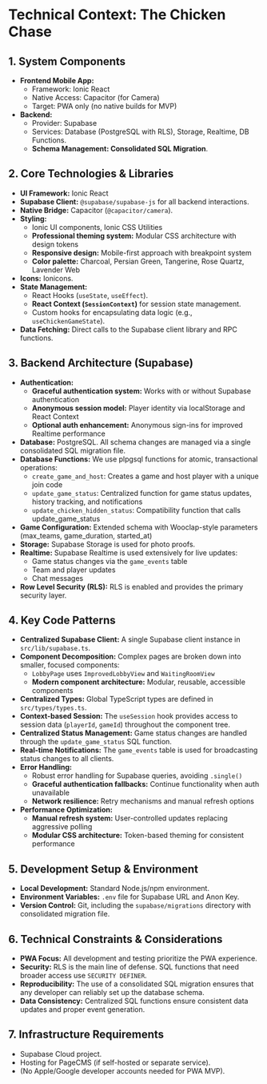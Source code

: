 # Technical Context: The Chicken Chase

## 1. System Components
*   **Frontend Mobile App:**
    *   Framework: Ionic React
    *   Native Access: Capacitor (for Camera)
    *   Target: PWA only (no native builds for MVP)
*   **Backend:**
    *   Provider: Supabase
    *   Services: Database (PostgreSQL with RLS), Storage, Realtime, DB Functions.
    *   **Schema Management: Consolidated SQL Migration**.

## 2. Core Technologies & Libraries
*   **UI Framework:** Ionic React
*   **Supabase Client:** `@supabase/supabase-js` for all backend interactions.
*   **Native Bridge:** Capacitor (`@capacitor/camera`).
*   **Styling:** 
    *   Ionic UI components, Ionic CSS Utilities
    *   **Professional theming system:** Modular CSS architecture with design tokens
    *   **Responsive design:** Mobile-first approach with breakpoint system
    *   **Color palette:** Charcoal, Persian Green, Tangerine, Rose Quartz, Lavender Web
*   **Icons:** Ionicons.
*   **State Management:**
    *   React Hooks (`useState`, `useEffect`).
    *   **React Context (`SessionContext`)** for session state management.
    *   Custom hooks for encapsulating data logic (e.g., `useChickenGameState`).
*   **Data Fetching:** Direct calls to the Supabase client library and RPC functions.

## 3. Backend Architecture (Supabase)
*   **Authentication:** 
    *   **Graceful authentication system:** Works with or without Supabase authentication
    *   **Anonymous session model:** Player identity via localStorage and React Context
    *   **Optional auth enhancement:** Anonymous sign-ins for improved Realtime performance
*   **Database:** PostgreSQL. All schema changes are managed via a single consolidated SQL migration file.
*   **Database Functions:** We use plpgsql functions for atomic, transactional operations:
    *   `create_game_and_host`: Creates a game and host player with a unique join code
    *   `update_game_status`: Centralized function for game status updates, history tracking, and notifications
    *   `update_chicken_hidden_status`: Compatibility function that calls update_game_status
*   **Game Configuration:** Extended schema with Wooclap-style parameters (max_teams, game_duration, started_at)
*   **Storage:** Supabase Storage is used for photo proofs.
*   **Realtime:** Supabase Realtime is used extensively for live updates:
    *   Game status changes via the `game_events` table
    *   Team and player updates
    *   Chat messages
*   **Row Level Security (RLS):** RLS is enabled and provides the primary security layer.

## 4. Key Code Patterns
*   **Centralized Supabase Client:** A single Supabase client instance in `src/lib/supabase.ts`.
*   **Component Decomposition:** Complex pages are broken down into smaller, focused components:
    *   `LobbyPage` uses `ImprovedLobbyView` and `WaitingRoomView`
    *   **Modern component architecture:** Modular, reusable, accessible components
*   **Centralized Types:** Global TypeScript types are defined in `src/types/types.ts`.
*   **Context-based Session:** The `useSession` hook provides access to session data (`playerId`, `gameId`) throughout the component tree.
*   **Centralized Status Management:** Game status changes are handled through the `update_game_status` SQL function.
*   **Real-time Notifications:** The `game_events` table is used for broadcasting status changes to all clients.
*   **Error Handling:** 
    *   Robust error handling for Supabase queries, avoiding `.single()`
    *   **Graceful authentication fallbacks:** Continue functionality when auth unavailable
    *   **Network resilience:** Retry mechanisms and manual refresh options
*   **Performance Optimization:**
    *   **Manual refresh system:** User-controlled updates replacing aggressive polling
    *   **Modular CSS architecture:** Token-based theming for consistent performance

## 5. Development Setup & Environment
*   **Local Development:** Standard Node.js/npm environment.
*   **Environment Variables:** `.env` file for Supabase URL and Anon Key.
*   **Version Control:** Git, including the `supabase/migrations` directory with consolidated migration file.

## 6. Technical Constraints & Considerations
*   **PWA Focus:** All development and testing prioritize the PWA experience.
*   **Security:** RLS is the main line of defense. SQL functions that need broader access use `SECURITY DEFINER`.
*   **Reproducibility:** The use of a consolidated SQL migration ensures that any developer can reliably set up the database schema.
*   **Data Consistency:** Centralized SQL functions ensure consistent data updates and proper event generation.

## 7. Infrastructure Requirements
*   Supabase Cloud project.
*   Hosting for PageCMS (if self-hosted or separate service).
*   (No Apple/Google developer accounts needed for PWA MVP). 